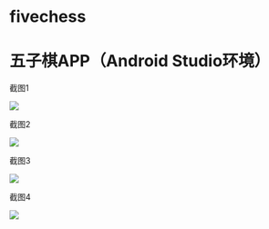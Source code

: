 # fivechess
 <h1>五子棋APP（Android Studio环境）</h1>
    <p>截图1</p>
    <img src="https://github.com/wisdombyzf/fivechess/blob/master/Screenshot_2017-05-08-09-22-47.png?raw=true"/>
    <p>截图2</p>
    <img src="https://github.com/wisdombyzf/fivechess/blob/master/Screenshot_2017-05-08-09-22-56.png?raw=true"/>
    <p>截图3</p>
    <img src="https://github.com/wisdombyzf/fivechess/blob/master/Screenshot_2017-05-08-09-23-09.png?raw=true" />
    <p>截图4</p>
    <img src="https://github.com/wisdombyzf/fivechess/blob/master/Screenshot_2017-05-08-09-23-44.png?raw=true" />
